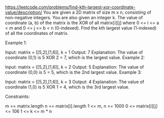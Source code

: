 https://leetcode.com/problems/find-kth-largest-xor-coordinate-value/description/
You are given a 2D matrix of size m x n, consisting of non-negative integers. You are also given an integer k.
The value of coordinate (a, b) of the matrix is the XOR of all matrix[i][j] where 0 <= i <= a < m and 0 <= j <= b < n (0-indexed).
Find the kth largest value (1-indexed) of all the coordinates of matrix.

Example 1:

Input: matrix = [[5,2],[1,6]], k = 1
Output: 7
Explanation: The value of coordinate (0,1) is 5 XOR 2 = 7, which is the largest value.
Example 2:

Input: matrix = [[5,2],[1,6]], k = 2
Output: 5
Explanation: The value of coordinate (0,0) is 5 = 5, which is the 2nd largest value.
Example 3:

Input: matrix = [[5,2],[1,6]], k = 3
Output: 4
Explanation: The value of coordinate (1,0) is 5 XOR 1 = 4, which is the 3rd largest value.
 
Constraints:

m == matrix.length
n == matrix[i].length
1 <= m, n <= 1000
0 <= matrix[i][j] <= 106
1 <= k <= m * n
